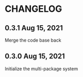 # CHANGELOG

## 0.3.1 Aug 15, 2021
Merge the code base back

## 0.3.0 Aug 15, 2021
Initialize the multi-package system
